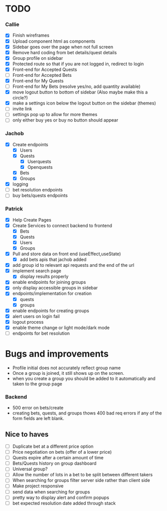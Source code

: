 # TODO
### Callie
- [x] Finish wireframes
- [x] Upload component html as components
- [x] Sidebar goes over the page when not full screen
- [x] Remove hard coding from bet details/quest details
- [x] Group profile on sidebar
- [x] Protected route so that if you are not logged in, redirect to login 
- [x] Front-end for Accepted Quests
- [ ] Front-end for Accepted Bets
- [x] Front-end for My Quests
- [ ] Front-end for My Bets (resolve yes/no, add quantity available)
- [x] move logout button to bottom of sidebar (Also maybe make this a circle?)
- [x] make a settings icon below the logout button on the sidebar (themes)
- [ ] invite link 
- [ ] settings pop up to allow for more themes
- [ ] only either buy yes or buy no button should appear

### Jachob
- [x] Create endpoints
    - [x] Users
    - [x] Quests
        - [x] Userquests
        - [x] Openquests
    - [x] Bets
    - [x] Groups
- [x] logging
- [ ] bet resolution endpoints
- [ ] buy bets/quests endpoints

### Patrick
- [x] Help Create Pages
- [x] Create Services to connect backend to frontend
    - [x] Bets
    - [x] Quests
    - [x] Users
    - [x] Groups
- [x] Pull and store data on front end (useEffect,useState)
    - [x] add bets apis that jachob added
- [x] add group id to relevant api requests and the end of the url
- [x] implement search page
    - [x] display results properly
- [x] enable endpoints for joining groups
- [x] only display accessible groups in sidebar
- [x] endpoints/implementation for creation
    - [x] quests
    - [x] groups
- [x] enable endpoints for creating groups
- [x] alert users on login fail
- [x] logout process
- [x] enable theme change or light mode/dark mode
- [ ] endpoints for bet resolution

# Bugs and improvements
- Profile initial does not accurately reflect group name
- Once a group is joined, it still shows up on the screen.
- when you create a group you should be added to it automatically and taken to the group page
### Backend
- 500 error on bets/create
- creating bets, quests, and groups thows 400 bad req errors if any of the form fields are left blank.

## Nice to haves
- [ ] Duplicate bet at a different price option
- [ ] Price negotiation on bets (offer of a lower price)
- [ ] Quests expire after a certain amount of time
- [ ] Bets/Quests history on group dashboard
- [ ] Universal group?
- [ ] Allow the number of lots in a bet to be split between different takers
- [ ] When searching for groups filter server side rather than client side
- [ ] Make project responsive
- [ ] send data when searching for groups
- [ ] pretty way to display alert and confirm popups
- [ ] bet expected resolution date added through stack